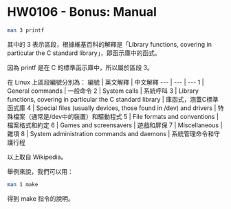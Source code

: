 # HW0106 - Bonus: Manual
```bash
man 3 printf
```
其中的 3 表示區段，根據維基百科的解釋是「Library functions, covering in particular the C standard library」，即函示庫中的函式。

因為 printf 是在 C 的標準函示庫中，所以屬於區段 3。

在 Linux 上區段編號分別為：
編號 | 英文解釋 | 中文解釋
--- | --- | ---
1 | General commands | 一般命令
2 | System calls | 系統呼叫
3 | Library functions, covering in particular the C standard library | 庫函式，涵蓋C標準函式庫
4 | Special files (usually devices, those found in /dev) and drivers | 特殊檔案（通常是/dev中的裝置）和驅動程式
5 | File formats and conventions | 檔案格式和約定
6 | Games and screensavers | 遊戲和屏保
7 | Miscellaneous | 雜項
8 | System administration commands and daemons | 系統管理命令和守護行程

以上取自 Wikipedia。

舉例來說，我們可以用：
```bash
man 1 make
```
得到 make 指令的說明。
